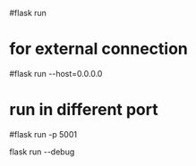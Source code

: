#flask run

# for external connection
#flask run --host=0.0.0.0

# run in different port
#flask run -p 5001

flask run --debug
